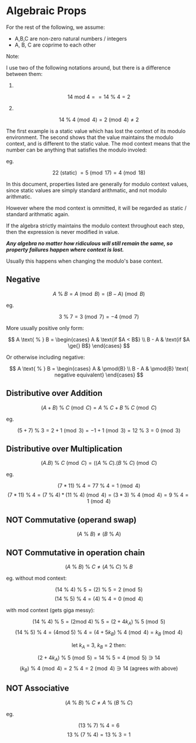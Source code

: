 # Algebraic Props

For the rest of the following, we assume:
- A,B,C are non-zero natural numbers / integers
- A, B, C are coprime to each other

Note:

I use two of the following notations around, but there is a difference between them:

1.
$$  14 \text{ mod } 4 == 14 \text{ % } 4 = 2  $$

2.
$$  14 \text{ % } 4 \pmod{4} = 2 \pmod{4} \neq{} 2  $$

The first example is a static value which has lost the context of its modulo environment.
The second shows that the value maintains the modulo context, and is different to the static value.
The mod context means that the number can be anything that satisfies the modulo involed:

eg.

$$  22 \text{ (static) } = 5 \pmod{17} = 4 \pmod{18}$$

In this document, properties listed are generally for modulo context values, since static values are simply standard arithmatic, and not modulo arithmatic.

However where the mod context is ommitted, it will be regarded as static / standard arithmatic again.

If the algebra strictly maintains the modulo context throughout each step, then the expression is never modified in value.

***Any algebra no matter how ridiculous will still remain the same, so property failures happen where context is lost.***

Usually this happens when changing the modulo's base context.


## Negative

$$   A \text{ % } B = A \pmod{B} = (B-A) \pmod{B} \tag*{ if B > A}$$

eg.

$$   3 \text{ % } 7 = 3 \pmod{7} = -4 \pmod{7}    $$

More usually positive only form:

$$   A \text{ % } B = \begin{cases}
        A       & \text{if $A < B$}   \\
        B - A   & \text{if $A \ge{} B$} 
\end{cases} $$

Or otherwise including negative:

$$   A \text{ % } B = \begin{cases}
        A       & \pmod{B}    \\
        B - A   & \pmod{B} \text{ negative equivalent} 
\end{cases}
$$

## Distributive over Addition

$$   (A + B) \text{ % } C \pmod{C}= A \text{ % }C + B \text{ % } C \pmod{C} $$

eg.

$$   (5 + 7) \text{ % } 3 = 2 + 1 \pmod{3} = -1 + 1 \pmod{3} = 12 \text{ % }3 = 0\pmod{3}    $$

## Distributive over Multiplication

$$   ( A . B ) \text{ % } C \pmod{C} = ( (A \text{ % } C) . (B \text{ % } C ) \pmod{C}    $$

eg.

$$   (7 * 11) \text{ % } 4 = 77 \text{ % } 4 = 1 \pmod{4}   $$
$$   (7 * 11) \text{ % } 4 = (7 \text{ % } 4) * (11 \text{ % } 4) \pmod{4} = (3 * 3) \text{ % } 4 \pmod{4} = 9 \text{ % } 4 = 1 \pmod{4}  $$

## NOT Commutative (operand swap)

$$  ( A \text{ % } B) \neq{} ( B \text{ % } A)  $$

## NOT Commutative in operation chain

$$   (A \text{ % } B) \text{ % } C  \neq{} (A \text{ % } C) \text{ % } B    $$

eg. 
without mod context:

$$   ( 14 \text{ % } 4) \text{ % } 5 = (2) \text{ % } 5 = 2 \pmod{5}    $$
$$   ( 14 \text{ % } 5) \text{ % } 4 = (4) \text{ % } 4 = 0 \pmod{4}    $$

with mod context (gets giga messy):

$$  ( 14 \text{ % } 4) \text{ % } 5 = (2 \text{mod 4}) \text{ % } 5 = (2 + 4k_{A}) \text{ % } 5 \pmod{5}    $$
$$  ( 14 \text{ % } 5) \text{ % } 4 = (4 \text{mod 5}) \text{ % } 4 = (4 + 5k_{B}) \text{ % } 4 \pmod{4} = k_{B} \pmod{4}    $$

$$  \text{let $k_{A}$ = 3, $k_{B}$ = 2 then: }     $$

$$  (2 + 4k_{A}) \text{ % } 5 \pmod{5} = 14 \text{ % } 5 = 4 \pmod{5} \ni 14      $$
$$  (k_{B}) \text{ % } 4 \pmod{4} = 2 \text{ % } 4 = 2 \pmod{4}   \ni 14    \text{  (agrees with above)}    $$

## NOT Associative

$$   ( A \text{ % } B) \text{ % } C \neq{} A \text{ % } (B \text{ % } C)   $$

eg.

$$   ( 13 \text{ % } 7) \text{ % } 4 = 6 % 4 = 2    $$
$$   13 \text{ % } (7 \text{ % } 4) = 13 \text{ % } 3 = 1   $$


